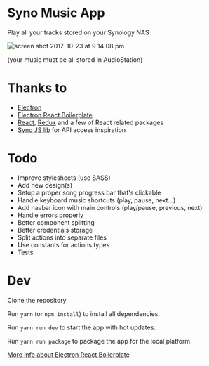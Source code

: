 # Syno Music App

Play all your tracks stored on your Synology NAS 

![screen shot 2017-10-23 at 9 14 08 pm](https://user-images.githubusercontent.com/2750789/31924554-34c6f7b6-b837-11e7-8498-d03b1b922128.png)

(your music must be all stored in AudioStation)

# Thanks to

* [Electron](https://github.com/electron/electron)
* [Electron React Boilerplate](https://github.com/chentsulin/electron-react-boilerplate)
* [React](https://github.com/facebook/react), [Redux](https://github.com/reactjs/redux) and a few of React related packages
* [Syno JS lib](https://github.com/kwent/syno) for API access inspiration

# Todo

* Improve stylesheets (use SASS)
* Add new design(s)
* Setup a proper song progress bar that's clickable
* Handle keyboard music shortcuts (play, pause, next...)
* Add navbar icon with main controls (play/pause, previous, next)
* Handle errors properly
* Better component splitting
* Better credentials storage
* Split actions into separate files
* Use constants for actions types
* Tests

# Dev

Clone the repository

Run `yarn` (or `npm install`) to install all dependencies.

Run `yarn run dev` to start the app with hot updates.

Run `yarn run package` to package the app for the local platform.

[More info about Electron React Boilerplate](https://github.com/chentsulin/electron-react-boilerplate#install)
